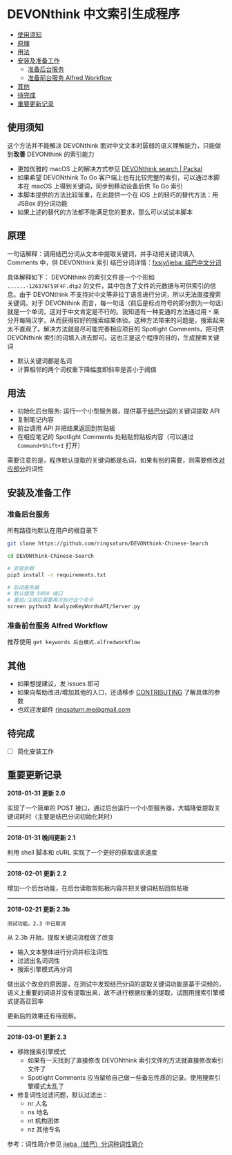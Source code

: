 DEVONthink 中文索引生成程序
===

<!-- TOC -->

- [使用须知](#使用须知)
- [原理](#原理)
- [用法](#用法)
- [安装及准备工作](#安装及准备工作)
    - [准备后台服务](#准备后台服务)
    - [准备前台服务 Alfred Workflow](#准备前台服务-alfred-workflow)
- [其他](#其他)
- [待完成](#待完成)
- [重要更新记录](#重要更新记录)

<!-- /TOC -->

## 使用须知

这个方法并不能解决 DEVONthink 面对中文文本时孱弱的语义理解能力，只能做到**改善** DEVONthink 的索引能力

- 更加优雅的 macOS 上的解决方式参见 [DEVONthink search | Packal](http://www.packal.org/workflow/devonthink-search)
- 如果希望 DEVONthink To Go 客户端上也有比较完整的索引，可以通过本脚本在 macOS 上得到关键词，同步到移动设备后供 To Go 索引
- 本脚本提供的方法比较笨重，在此提供一个在 iOS 上的轻巧的替代方法：用 JSBox 的分词功能
- 如果上述的替代的方法都不能满足您的要求，那么可以试试本脚本

## 原理

一句话解释：调用结巴分词从文本中提取关键词，并手动把关键词填入 Comments 中，供 DEVONthink 索引
结巴分词详情：[fxsjy/jieba: 结巴中文分词](https://github.com/fxsjy/jieba)

具体解释如下：
DEVONthink 的索引文件是一个个形如 `......-126376F59F4F.dtp2` 的文件，其中包含了文件的元数据与可供索引的信息。由于 DEVONthink 不支持对中文等非拉丁语言进行分词，所以无法直接搜索关键词。对于 DEVONthink 而言，每一句话（前后是标点符号的即分割为一句话）就是一个单词，这对于中文肯定是不行的。我知道有一种变通的方法通过用 `*` 来分开每隔汉字，从而获得较好的搜索结果体验。这种方法带来的问题是，搜索起来太不直观了。解决方法就是尽可能完善相应项目的 Spotlight Comments，把可供 DEVONthink 索引的词填入进去即可。这也正是这个程序的目的，生成搜索关键词

<!-- 结巴提供了两种关键词提取的方法
* [基于 TF-IDF 算法的关键词抽取](https://github.com/fxsjy/jieba#基于-tf-idf-算法的关键词抽取)
* [基于 TextRank 算法的关键词抽取](https://github.com/fxsjy/jieba#基于-textrank-算法的关键词抽取)

本程序在此基础上增加了一个简单的过滤功能，试图去除掉不能有效改进搜索的词 -->

* 默认关键词都是名词
* 计算相邻的两个词权重下降幅度即斜率是否小于阈值

<!-- 并且在提取关键词后进行了再分词，提高召回率 -->


## 用法

* 初始化后台服务: 运行一个小型服务器，提供基于[结巴分词](https://github.com/fxsjy/jieba)的关键词提取 API
* 复制笔记内容
* 前台调用 API 并把结果返回到剪贴板
* 在相应笔记的 Spotlight Comments 处粘贴剪贴板内容（可以通过 `Command+Shift+I` 打开）

需要注意的是，程序默认提取的关键词都是名词，如果有别的需要，则需要修改[对应部分](https://github.com/ringsaturn/DEVONthink-Chinese-Search/blob/master/AnalyzeKeyWordsAPI/AnalyzeKeyWords.py#L75)的词性

## 安装及准备工作

### 准备后台服务
<!--生成: `pipreqs . `-->
所有路径均默认在用户的根目录下

```bash
git clone https://github.com/ringsaturn/DEVONthink-Chinese-Search

cd DEVONthink-Chinese-Search

# 安装依赖
pip3 install -r requirements.txt

# 启动服务器
# 默认使用 5050 端口
# 重启/注销后需要再次执行这个命令
screen python3 AnalyzeKeyWordsAPI/Server.py
```

### 准备前台服务 Alfred Workflow

推荐使用 `get keywords 后台模式.alfredworkflow`

## 其他

* 如果想提建议，发 issues 即可
* 如果向帮助改进/增加其他的入口，还请移步 [CONTRIBUTING](https://github.com/ringsaturn/DEVONthink-Chinese-Search/blob/master/CONTRIBUTING.md) 了解具体的参数
* 也欢迎发邮件 ringsaturn.me@gmail.com

## 待完成

- [ ] 简化安装工作

## 重要更新记录

**2018-01-31 更新 2.0**

实现了一个简单的 POST 接口，通过后台运行一个小型服务器，大幅降低提取关键词耗时（主要是结巴分词初始化耗时）

----
**2018-01-31 晚间更新 2.1**

利用 shell 脚本和 cURL 实现了一个更好的获取请求速度

----
**2018-02-01 更新 2.2**

增加一个后台功能，在后台读取剪贴板内容并把关键词粘贴回剪贴板

----
**2018-02-21 更新 2.3b**

`测试功能，2.3 中已取消`

从 2.3b 开始，提取关键词流程做了改变

- 输入文本整体进行分词并标注词性
- 过滤出名词词性
- 搜索引擎模式再分词

做出这个改变的原因是，在测试中发现结巴分词的提取关键词功能是基于词频的，语义上重要的词语并没有提取出来，故不进行根据权重的提取，试图用搜索引擎模式提高召回率

更新后的效果还有待观察。

----
**2018-03-01 更新 2.3**

- 移除搜索引擎模式
    - 如果有一天找到了直接修改 DEVONthink 索引文件的方法就直接修改索引文件了
    - Spotlight Comments 应当留给自己做一些备忘性质的记录。使用搜索引擎模式太乱了
- 修复词性过滤问题，默认过滤出：
    - nr 人名
    - ns 地名
    - nt 机构团体
    - nz 其他专名

参考：词性简介参见 [jieba（结巴）分词种词性简介](http://blog.csdn.net/suibianshen2012/article/details/53487157)
